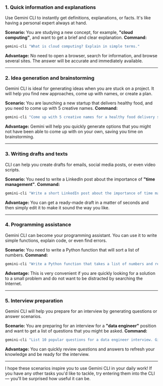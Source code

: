 ### 1. Quick information and explanations

Use Gemini CLI to instantly get definitions, explanations, or facts. It's like having a personal expert always at hand.

**Scenario:** You are studying a new concept, for example, **"cloud computing"**, and want to get a brief and clear explanation.
**Command:**

```bash
gemini-cli "What is cloud computing? Explain in simple terms."
```

**Advantage:** No need to open a browser, search for information, and browse several sites. The answer will be accurate and immediately available.

-----

### 2. Idea generation and brainstorming

Gemini CLI is ideal for generating ideas when you are stuck on a project. It will help you find new approaches, come up with names, or create a plan.

**Scenario:** You are launching a new startup that delivers healthy food, and you need to come up with 5 creative names.
**Command:**

```bash
gemini-cli "Come up with 5 creative names for a healthy food delivery startup. Names should be short and memorable."
```

**Advantage:** Gemini will help you quickly generate options that you might not have been able to come up with on your own, saving you time on brainstorming.

-----

### 3. Writing drafts and texts

CLI can help you create drafts for emails, social media posts, or even video scripts.

**Scenario:** You need to write a LinkedIn post about the importance of **"time management"**.
**Command:**

```bash
gemini-cli "Write a short LinkedIn post about the importance of time management. The post should contain 3 practical tips."
```

**Advantage:** You can get a ready-made draft in a matter of seconds and then simply edit it to make it sound the way you like.

-----

### 4. Programming assistance

Gemini CLI can become your programming assistant. You can use it to write simple functions, explain code, or even find errors.

**Scenario:** You need to write a Python function that will sort a list of numbers.
**Command:**

```bash
gemini-cli "Write a Python function that takes a list of numbers and returns it sorted in ascending order."
```

**Advantage:** This is very convenient if you are quickly looking for a solution to a small problem and do not want to be distracted by searching the Internet.

-----

### 5. Interview preparation

Gemini CLI will help you prepare for an interview by generating questions or answer scenarios.

**Scenario:** You are preparing for an interview for a **"data engineer"** position and want to get a list of questions that you might be asked.
**Command:**

```bash
gemini-cli "List 10 popular questions for a data engineer interview. Give a brief answer to each of them."
```

**Advantage:** You can quickly review questions and answers to refresh your knowledge and be ready for the interview.

-----

I hope these scenarios inspire you to use Gemini CLI in your daily work! If you have any other tasks you'd like to tackle, try entering them into the CLI — you'll be surprised how useful it can be.